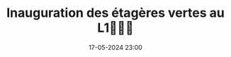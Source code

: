 ---
layout: ../../../layouts/Actu.astro
date : "17-05-2024 23:00"

title: "Inauguration des étagères vertes au L1💚🌻🌱"

auteur :
  - bsu

affiliation :
  - sciences

image : "/assets/fildactus/actualites/05-17-bsu.jpg"

source : "https://www.instagram.com/p/C7EcPwtI_lk/"
---